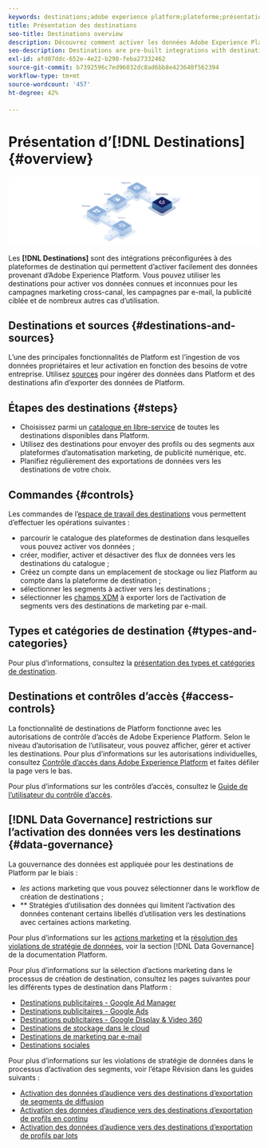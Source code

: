 ```yaml
---
keywords: destinations;adobe experience platform;plateforme;présentation des destinations;activer les données;activer;activer
title: Présentation des destinations
seo-title: Destinations overview
description: Découvrez comment activer les données Adobe Experience Platform vers des destinations pour les campagnes marketing cross-canal, les e-mails, la publicité ciblée, etc.
seo-description: Destinations are pre-built integrations with destination platforms that allow for the seamless activation of data from Adobe Experience Platform. You can use Destinations in the Adobe Experience Platform to activate your known and unknown data for cross-channel marketing campaigns, email campaigns, targeted advertising, and many other use cases.
exl-id: afd07ddc-652e-4e22-b298-feba27332462
source-git-commit: b7392596c7ed96032dc8ad6bb8e423640f562394
workflow-type: tm+mt
source-wordcount: '457'
ht-degree: 42%

---
```


# Présentation d’[!DNL Destinations] {#overview}

![Bannière de présentation des destinations](./assets/overview/destinations-overview-banner.png)

Les **[!DNL Destinations]** sont des intégrations préconfigurées à des plateformes de destination qui permettent d’activer facilement des données provenant d’Adobe Experience Platform. Vous pouvez utiliser les destinations pour activer vos données connues et inconnues pour les campagnes marketing cross-canal, les campagnes par e-mail, la publicité ciblée et de nombreux autres cas d’utilisation.

## Destinations et sources {#destinations-and-sources}

L’une des principales fonctionnalités de Platform est l’ingestion de vos données propriétaires et leur activation en fonction des besoins de votre entreprise. Utilisez [sources](../sources/home.md) pour ingérer des données dans Platform et des destinations afin d’exporter des données de Platform.

## Étapes des destinations {#steps}

* Choisissez parmi un [catalogue en libre-service](./catalog/overview.md) de toutes les destinations disponibles dans Platform.
* Utilisez des destinations pour envoyer des profils ou des segments aux plateformes d’automatisation marketing, de publicité numérique, etc.
* Planifiez régulièrement des exportations de données vers les destinations de votre choix.

## Commandes {#controls}

Les commandes de l’[espace de travail des destinations](./ui/destinations-workspace.md) vous permettent d’effectuer les opérations suivantes :

* parcourir le catalogue des plateformes de destination dans lesquelles vous pouvez activer vos données ;
* créer, modifier, activer et désactiver des flux de données vers les destinations du catalogue ;
* Créez un compte dans un emplacement de stockage ou liez Platform au compte dans la plateforme de destination ;
* sélectionner les segments à activer vers les destinations ;
* sélectionner les [champs XDM](../xdm/home.md) à exporter lors de l’activation de segments vers des destinations de marketing par e-mail.

## Types et catégories de destination {#types-and-categories}

Pour plus d’informations, consultez la [présentation des types et catégories de destination](./destination-types.md).

## Destinations et contrôles d’accès {#access-controls}

La fonctionnalité de destinations de Platform fonctionne avec les autorisations de contrôle d’accès de Adobe Experience Platform. Selon le niveau d’autorisation de l’utilisateur, vous pouvez afficher, gérer et activer les destinations. Pour plus d’informations sur les autorisations individuelles, consultez [Contrôle d’accès dans Adobe Experience Platform](../access-control/home.md) et faites défiler la page vers le bas.

Pour plus d’informations sur les contrôles d’accès, consultez le [Guide de l’utilisateur du contrôle d’accès](../access-control/ui/overview.md).

## [!DNL Data Governance] restrictions sur l’activation des données vers les destinations {#data-governance}

La gouvernance des données est appliquée pour les destinations de Platform par le biais :

* *les* actions marketing que vous pouvez sélectionner dans le workflow de création de destinations ;
* ** Stratégies d’utilisation des données qui limitent l’activation des données contenant certains libellés d’utilisation vers les destinations avec certaines actions marketing.

Pour plus d’informations sur les [actions marketing](../data-governance/policies/overview.md) et la [résolution des violations de stratégie de données](../data-governance/enforcement/auto-enforcement.md), voir la section [!DNL Data Governance] de la documentation Platform.

Pour plus d’informations sur la sélection d’actions marketing dans le processus de création de destination, consultez les pages suivantes pour les différents types de destination dans Platform :

* [Destinations publicitaires - Google Ad Manager ](./catalog/advertising/google-ad-manager.md)
* [Destinations publicitaires - Google Ads](./catalog/advertising/google-ads-destination.md)
* [Destinations publicitaires - Google Display &amp; Video 360 ](./catalog/advertising/google-dv360.md)
* [Destinations de stockage dans le cloud](./catalog/cloud-storage/overview.md)
* [Destinations de marketing par e-mail ](./catalog/email-marketing/overview.md)
* [Destinations sociales](./catalog/social/overview.md)

Pour plus d’informations sur les violations de stratégie de données dans le processus d’activation des segments, voir l’étape Révision dans les guides suivants :

* [Activation des données d’audience vers des destinations d’exportation de segments de diffusion](./ui/activate-segment-streaming-destinations.md#review)
* [Activation des données d’audience vers des destinations d’exportation de profils en continu](./ui/activate-streaming-profile-destinations.md#review)
* [Activation des données d’audience vers des destinations d’exportation de profils par lots](./ui/activate-batch-profile-destinations.md#review)
